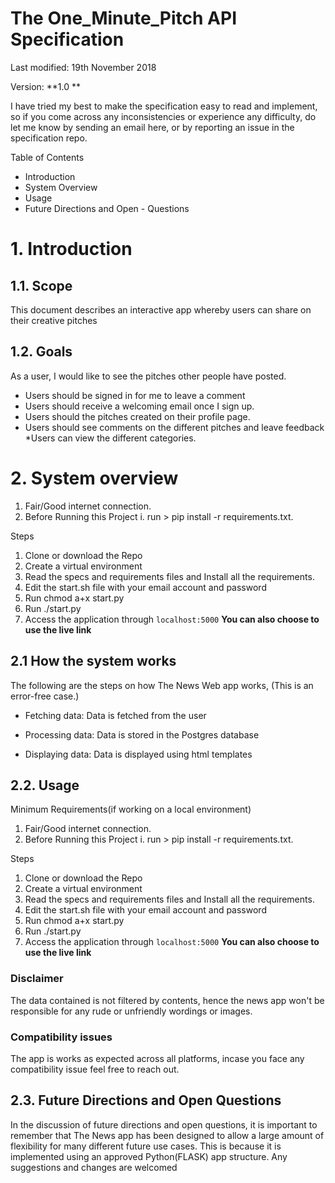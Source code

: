 # The One_Minute_Pitch API Specification

Last modified: 19th November 2018

Version: **1.0 **

I have tried my best to make the specification easy to read and implement, so if you come across any inconsistencies or experience any difficulty, do let me know by sending an email here, or by reporting an issue in the specification repo.

Table of Contents
- Introduction
- System Overview
- Usage
- Future Directions and Open - Questions

# 1. Introduction
## 1.1. Scope

This document describes an interactive app whereby users can share on their creative pitches

## 1.2. Goals

As a user, I would like to see the pitches other people have posted.

* Users should be signed in for me to leave a comment
* Users should receive a welcoming email once I sign up.
* Users should the pitches created on their profile page.
* Users should see comments on the different pitches and leave feedback
*Users can view the different categories.

# 2. System overview
1. Fair/Good internet connection.
2. Before Running this Project
  i. run  > pip install -r requirements.txt.


  Steps
1. Clone or download the Repo
2. Create a virtual environment
3. Read the specs and requirements files and Install all the requirements.
4. Edit the start.sh file with your email account and password
6. Run chmod a+x start.py
7. Run ./start.py
8. Access the application through `localhost:5000`
  **You can also choose to use the live link**

## 2.1 How the system works
The following are the steps on how The News Web app works, (This is an error-free case.)

   - Fetching data:
       Data is fetched from the user

  - Processing data:
        Data is stored in the Postgres database
  - Displaying data:
        Data is displayed using html templates


## 2.2. Usage

Minimum Requirements(if working on a local environment)
1. Fair/Good internet connection.
2. Before Running this Project
  i. run  > pip install -r requirements.txt.


  Steps
1. Clone or download the Repo
2. Create a virtual environment
3. Read the specs and requirements files and Install all the requirements.
4. Edit the start.sh file with your email account and password
6. Run chmod a+x start.py
7. Run ./start.py
8. Access the application through `localhost:5000`
  **You can also choose to use the live link**
### Disclaimer

The data contained is not filtered by contents, hence the news app won't be responsible for any rude or unfriendly wordings or images.

### Compatibility issues

The app is works as expected across all platforms, incase you face any compatibility issue feel free to reach out.

## 2.3. Future Directions and Open Questions

In the discussion of future directions and open questions, it is important to remember that The News app has been designed to allow a large amount of flexibility for many different future use cases. This is because it is implemented using an approved Python(FLASK) app structure. Any suggestions and changes are welcomed